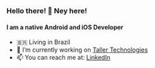 ### Hello there! 👋 Ney here!
#### I am a native Android and iOS Developer

- 🇧🇷 Living in Brazil
- 🔭 I’m currently working on [Taller Technologies](https://www.tallertechnologies.com)
- 📫 You can reach me at: [LinkedIn](https://www.linkedin.com/in/neymourac/)
